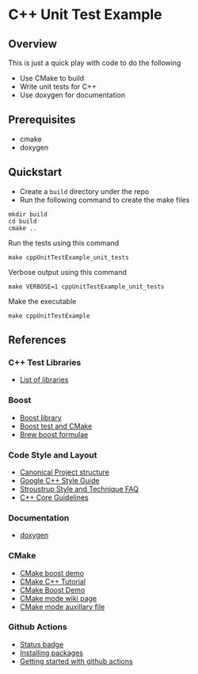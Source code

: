 # C++ Unit Test Example

## Overview

This is just a quick play with code to do the following

* Use CMake to build
* Write unit tests for C++
* Use doxygen for documentation

## Prerequisites

* cmake
* doxygen


## Quickstart

* Create a `build` directory under the repo 
* Run the following command to create the make files

```
mkdir build
cd build
cmake ..
```

Run the tests using this command

```
make cppUnitTestExample_unit_tests
```

Verbose output using this command

```
make VERBOSE=1 cppUnitTestExample_unit_tests
```

Make the executable

```
make cppUnitTestExample
```



## References

### C++ Test Libraries

* [List of libraries](https://en.wikipedia.org/wiki/List_of_unit_testing_frameworks#C++)


### Boost

* [Boost library](https://en.wikipedia.org/wiki/Boost_(C%2B%2B_libraries))
* [Boost test and CMake](https://www.boost.org/doc/libs/1_68_0/libs/test/doc/html/boost_test/section_faq.html)
* [Brew boost formulae](https://formulae.brew.sh/formula/boost)


### Code Style and Layout

* [Canonical Project structure](https://www.open-std.org/jtc1/sc22/wg21/docs/papers/2018/p1204r0.html)
* [Google C++ Style Guide](https://google.github.io/styleguide/cppguide.html)
* [Stroustrup Style and Technique FAQ](https://www.stroustrup.com/bs_faq2.html)
* [C++ Core Guidelines](https://github.com/isocpp/CppCoreGuidelines/blob/master/CppCoreGuidelines.md)


### Documentation

* [doxygen](https://doxygen.nl/index.html)


### CMake

* [CMake boost demo](https://github.com/albertchan/cmake-boost-demo)
* [CMake C++ Tutorial](https://cmake.org/cmake/help/latest/guide/tutorial/A%20Basic%20Starting%20Point.html)
* [CMake Boost Demo](https://www.open-std.org/jtc1/sc22/wg21/docs/papers/2018/p1204r0.html)
* [CMake mode wiki page](https://www.emacswiki.org/emacs/CMakeMode)
* [CMake mode auxillary file](https://github.com/Kitware/CMake/blob/master/Auxiliary/cmake-mode.el)


### Github Actions

* [Status badge](https://docs.github.com/en/actions/monitoring-and-troubleshooting-workflows/adding-a-workflow-status-badge)
* [Installing packages](https://stackoverflow.com/questions/72994320/building-cmake-project-with-boost-libraries-on-github-actions-gives-error-could)
* [Getting started with github actions](https://docs.github.com/en/actions/learn-github-actions/understanding-github-actions)


